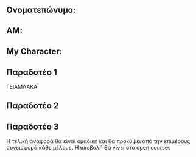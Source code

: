 ## Ονοματεπώνυμο:
## ΑΜ:
## My Character:

## Παραδοτέο 1
 ΓΕΙΑΜΛΑΚΑ
 

## Παραδοτέο 2


## Παραδοτέο 3


Η τελική αναφορά θα είναι ομαδική και θα προκύψει από την επιμέρους συνεισφορά κάθε μέλους. Η υποβολή θα γίνει στο open courses

